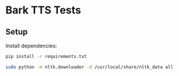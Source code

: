 # Bark TTS Tests

## Setup

Install dependencies:

```sh
pip install -r requirements.txt
```

```sh
sudo python -m nltk.downloader -d /usr/local/share/nltk_data all
```
